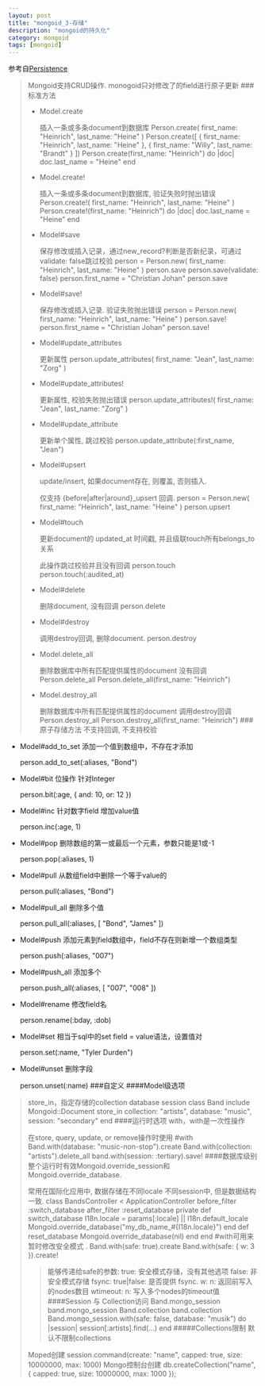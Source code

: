 ```yaml
---
layout: post
title: "mongoid_3-存储"
description: "mongoid的持久化"
category: mongoid
tags: [mongoid]
---
```


参考自[Persistence](http://mongoid.org/en/mongoid/docs/persistence.html)

> Mongoid支持CRUD操作. monogoid只对修改了的field进行原子更新
###标准方法
> - Model.create
>
>	插入一条或多条document到数据库
	Person.create(
	  first_name: "Heinrich",
	  last_name: "Heine"
	  )
	Person.create([
	  { first_name: "Heinrich", last_name: "Heine" },
	  { first_name: "Willy", last_name: "Brandt" }
	  ])
	Person.create(first_name: "Heinrich") do |doc|
	  doc.last_name = "Heine"
	end
> - Model.create!
>
>	插入一条或多条document到数据库, 验证失败时抛出错误
	Person.create!(
	  first_name: "Heinrich",
	  last_name: "Heine"
	)
	Person.create!(first_name: "Heinrich") do |doc|
	  doc.last_name = "Heine"
	end
> - Model#save
>
>	保存修改或插入记录，通过new_record?判断是否新纪录，可通过validate: false跳过校验
	person = Person.new(
	  first_name: "Heinrich",
	  last_name: "Heine"
	)
	person.save
	person.save(validate: false)
	person.first_name = "Christian Johan"
	person.save
> - Model#save!
>
>	保存修改或插入记录. 验证失败抛出错误
	person = Person.new(
	  first_name: "Heinrich",
	  last_name: "Heine"
	)
	person.save!
	person.first_name = "Christian Johan"
	person.save!
> - Model#update_attributes
>
>	更新属性
	person.update_attributes(
	  first_name: "Jean",
	  last_name: "Zorg"
	)
> - Model#update_attributes!
>
>	更新属性, 校验失败抛出错误
	person.update_attributes!(
	  first_name: "Jean",
	  last_name: "Zorg"
	)
> - Model#update_attribute
>
>	更新单个属性, 跳过校验
	person.update_attribute(:first_name, "Jean")
> - Model#upsert
>
>	update/insert, 如果document存在, 则覆盖, 否则插入.
> 
>	仅支持 {before|after|around}_upsert 回调.
	person = Person.new(
	  first_name: "Heinrich",
	  last_name: "Heine"
	)
	person.upsert
> - Model#touch
>
>	更新document的 updated_at 时间戳, 并且级联touch所有belongs_to关系
>
>	此操作跳过校验并且没有回调
	person.touch
	person.touch(:audited_at)
> - Model#delete
>
>	删除document, 没有回调
	person.delete
> - Model#destroy
>
>	调用destroy回调, 删除document.
	person.destroy
> - Model.delete_all
>
>	删除数据库中所有匹配提供属性的document 没有回调
	Person.delete_all
	Person.delete_all(first_name: "Heinrich")
> - Model.destroy_all
>
>	删除数据库中所有匹配提供属性的document 调用destroy回调
	Person.destroy_all
	Person.destroy_all(first_name: "Heinrich")
###原子存储方法
> 不支持回调, 不支持校验

- Model#add_to_set 添加一个值到数组中，不存在才添加

	person.add_to_set(:aliases, "Bond")	
- Model#bit 位操作 针对Integer

	person.bit(:age, { and: 10, or: 12 })
- Model#inc 针对数字field 增加value值

	person.inc(:age, 1)
- Model#pop 删除数组的第一或最后一个元素，参数只能是1或-1

	person.pop(:aliases, 1)
- Model#pull 从数组field中删除一个等于value的

	person.pull(:aliases, "Bond")
- Model#pull_all 删除多个值

	person.pull_all(:aliases, \[ "Bond", "James" \])
- Model#push 添加元素到field数组中，field不存在则新增一个数组类型

	person.push(:aliases, "007")
- Model#push_all 添加多个

	person.push_all(:aliases, \[ "007", "008" \])
- Model#rename 修改field名

	person.rename(:bday, :dob)
- Model#set 相当于sql中的set field = value语法，设置值对

	person.set(:name, "Tyler Durden")
- Model#unset 删除字段

	person.unset(:name)
###自定义
####Model级选项
> store_in，指定存储的collection database session
	class Band
	  include Mongoid::Document
	  store_in collection: "artists", database: "music", session: "secondary"
	end
####运行时选项
>  with，with是一次性操作
> 
> 在store, query, update, or remove操作时使用 #with
	Band.with(database: "music-non-stop").create
	Band.with(collection: "artists").delete_all
	band.with(session: :tertiary).save!
####数据库级别
> 整个运行时有效Mongoid.override_session和 Mongoid.override_database.
>
> 常用在国际化应用中, 数据存储在不同locale 不同session中, 但是数据结构一致.
	class BandsController < ApplicationController
	  before_filter :switch_database
	  after_filter :reset_database
	  private
	  def switch_database
	    I18n.locale = params[:locale] || I18n.default_locale
	    Mongoid.override_database("my_db_name_#{I18n.locale}")
	  end
	  def reset_database
	    Mongoid.override_database(nil)
	  end
	end
> \#with可用来暂时修改安全模式 .
	Band.with(safe: true).create
	Band.with(safe: { w: 3 }).create!
> > 能够传递给safe的参数:
>	true:  安全模式存储，没有其他选项
>	false:  非安全模式存储
>	fsync: true|false: 是否提供 fsync.
>	w: n:  返回前写入的nodes数目
>	wtimeout: n: 写入多个nodes的timeout值
####Session 与 Collection访问
	Band.mongo_session
	band.mongo_session
	Band.collection
	band.collection
	Band.mongo_session.with(safe: false, database: "musik") do |session|
	  session[:artists].find(...)
	end
#####Collections限制
> 默认不限制collections
>
> Moped创建
	session.command(create: "name", capped: true, size: 10000000, max: 1000)
> Mongo控制台创建
	db.createCollection("name", { capped: true, size: 10000000, max: 1000 });